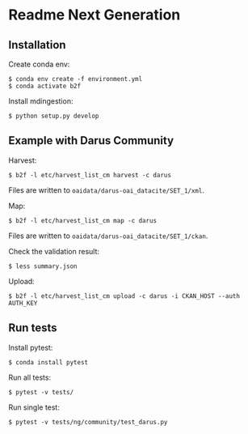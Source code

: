 # Readme Next Generation

## Installation

Create conda env:
```
$ conda env create -f environment.yml
$ conda activate b2f
```

Install mdingestion:
```
$ python setup.py develop
```

## Example with Darus Community

Harvest:
```
$ b2f -l etc/harvest_list_cm harvest -c darus
```

Files are written to `oaidata/darus-oai_datacite/SET_1/xml`.

Map:
```
$ b2f -l etc/harvest_list_cm map -c darus
```

Files are written to `oaidata/darus-oai_datacite/SET_1/ckan`.

Check the validation result:
```
$ less summary.json
```

Upload:
```
$ b2f -l etc/harvest_list_cm upload -c darus -i CKAN_HOST --auth AUTH_KEY
```

## Run tests

Install pytest:
```
$ conda install pytest
```

Run all tests:
```
$ pytest -v tests/
```

Run single test:
```
$ pytest -v tests/ng/community/test_darus.py
```
